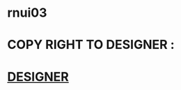 # rnui03

# COPY RIGHT TO DESIGNER :

# [DESIGNER](https://www.behance.net/gallery/148135313/Travel-App-Design-UI-Design?tracking_source=search_projects|mobile+app+ui&l=0)
